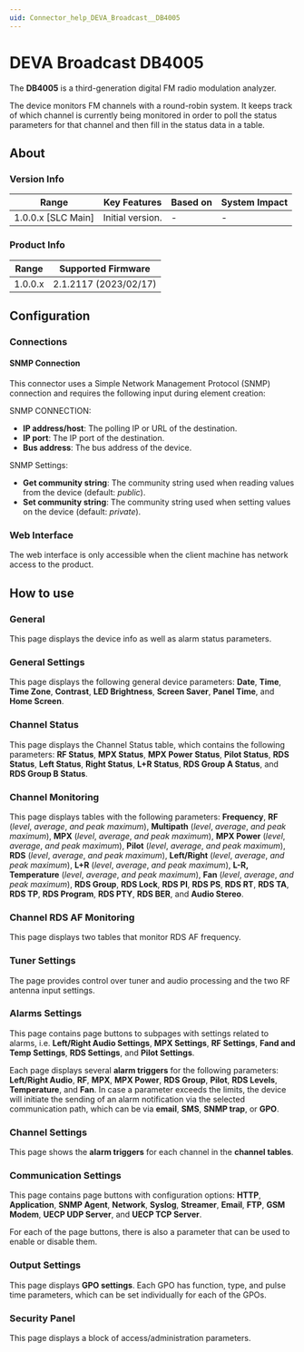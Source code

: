 ```yaml
---
uid: Connector_help_DEVA_Broadcast__DB4005
---
```


# DEVA Broadcast DB4005

The **DB4005** is a third-generation digital FM radio modulation analyzer.

The device monitors FM channels with a round-robin system. It keeps track of which channel is currently being monitored in order to poll the status parameters for that channel and then fill in the status data in a table.

## About

### Version Info

| Range              | Key Features     | Based on | System Impact |
|--------------------|------------------|----------|---------------|
| 1.0.0.x [SLC Main] | Initial version. | -        | -             |

### Product Info

| Range     | Supported Firmware     |
|-----------|------------------------|
| 1.0.0.x   | 2.1.2117 (2023/02/17)  |

## Configuration

### Connections

#### SNMP Connection

This connector uses a Simple Network Management Protocol (SNMP) connection and requires the following input during element creation:

SNMP CONNECTION:

- **IP address/host**: The polling IP or URL of the destination.
- **IP port**: The IP port of the destination.
- **Bus address**: The bus address of the device.

SNMP Settings:

- **Get community string**: The community string used when reading values from the device (default: *public*).
- **Set community string**: The community string used when setting values on the device (default: *private*).

### Web Interface

The web interface is only accessible when the client machine has network access to the product.

## How to use

### General

This page displays the device info as well as alarm status parameters.

### General Settings

This page displays the following general device parameters: **Date**, **Time**, **Time Zone**, **Contrast**, **LED Brightness**, **Screen Saver**, **Panel Time**, and **Home Screen**.

### Channel Status

This page displays the Channel Status table, which contains the following parameters: **RF Status**, **MPX Status**, **MPX Power Status**, **Pilot Status**, **RDS Status**, **Left Status**, **Right Status**, **L+R Status**, **RDS Group A Status**, and **RDS Group B Status**.

### Channel Monitoring

This page displays tables with the following parameters: **Frequency**, **RF** (*level*, *average*, *and peak maximum*), **Multipath** (*level*, *average*, *and peak maximum*), **MPX** (*level*, *average*, *and peak maximum*), **MPX Power** (*level*, *average*, *and peak maximum*), **Pilot** (*level*, *average*, *and peak maximum*), **RDS** (*level*, *average*, *and peak maximum*), **Left/Right** (*level*, *average*, *and peak maximum*), **L+R** (*level*, *average*, *and peak maximum*), **L-R, Temperature** (*level*, *average*, *and peak maximum*), **Fan** (*level*, *average*, *and peak maximum*), **RDS Group**, **RDS Lock**, **RDS PI**, **RDS PS**, **RDS RT**, **RDS TA**, **RDS TP**, **RDS Program**, **RDS PTY**, **RDS BER**, and **Audio Stereo**.

### Channel RDS AF Monitoring

This page displays two tables that monitor RDS AF frequency.

### Tuner Settings

The page provides control over tuner and audio processing and the two RF antenna input settings.

### Alarms Settings

This page contains page buttons to subpages with settings related to alarms, i.e. **Left/Right Audio Settings**, **MPX Settings**, **RF Settings**, **Fand and Temp Settings**, **RDS Settings**, and **Pilot Settings**.

Each page displays several **alarm triggers** for the following parameters: **Left/Right Audio**, **RF**, **MPX**, **MPX Power**, **RDS Group**, **Pilot**, **RDS Levels**, **Temperature**, and **Fan**. In case a parameter exceeds the limits, the device will initiate the sending of an alarm notification via the selected communication path, which can be via **email**, **SMS**, **SNMP trap**, or **GPO**.

### Channel Settings

This page shows the **alarm triggers** for each channel in the **channel tables**.

### Communication Settings

This page contains page buttons with configuration options: **HTTP**, **Application**, **SNMP Agent**, **Network**, **Syslog**, **Streamer**, **Email**, **FTP**, **GSM Modem**, **UECP UDP Server**, and **UECP TCP Server**.

For each of the page buttons, there is also a parameter that can be used to enable or disable them.

### Output Settings

This page displays **GPO settings**. Each GPO has function, type, and pulse time parameters, which can be set individually for each of the GPOs.

### Security Panel

This page displays a block of access/administration parameters.
